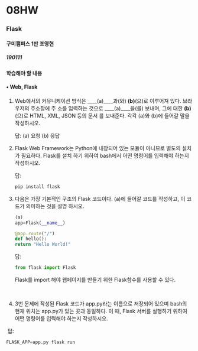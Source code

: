 # 08HW

### Flask

#### 구미캠퍼스 1반 조영현

##### 190111



#### 학습해야 할 내용

#### • Web, Flask

1. Web에서의 커뮤니케이션 방식은 ____(a)____과(와) ____(b)____(으)로 이루어져 있다. 브라우저의 주소창에 주 소를 입력하는 것으로 ____(a)____을(를) 보내며, 그에 대한 ____(b)____(으)로 HTML, XML, JSON 등의 문서 를 보내준다. 각각 (a)와 (b)에 들어갈 말을 작성하시오.

   답: (a) 요청 (b) 응답

2. Flask Web Framework는 Python에 내장되어 있는 모듈이 아니므로 별도의 설치가 필요하다. Flask를 설치 하기 위하여 bash에서 어떤 명령어를 입력해야 하는지 작성하시오.

   답:

   ```python
   pip install flask
   ```



3. 다음은 가장 기본적인 구조의 Flask 코드이다. (a)에 들어갈 코드를 작성하고, 이 코드가 의미하는 것을 설명 하시오.

   ```python
   (a)
   app=Flask(__name__)
   
   @app.route("/")
   def hello():
   return "Hello World!"
   ```

   답: 

   ```python
   from flask import Flask
   ```

   Flask를   import 해야 웹페이지를 만들기 위한 Flask함수를 사용할 수 있다.

​	

4. 3번 문제에 작성된 Flask 코드가 app.py라는 이름으로 저장되어 있으며 bash의 현재 위치는 app.py가 있는 곳과 동일하다. 이 때, Flask 서버를 실행하기 위하여 어떤 명령어를 입력해야 하는지 작성하시오.

​	답:

```python
FLASK_APP=app.py flask run
```

